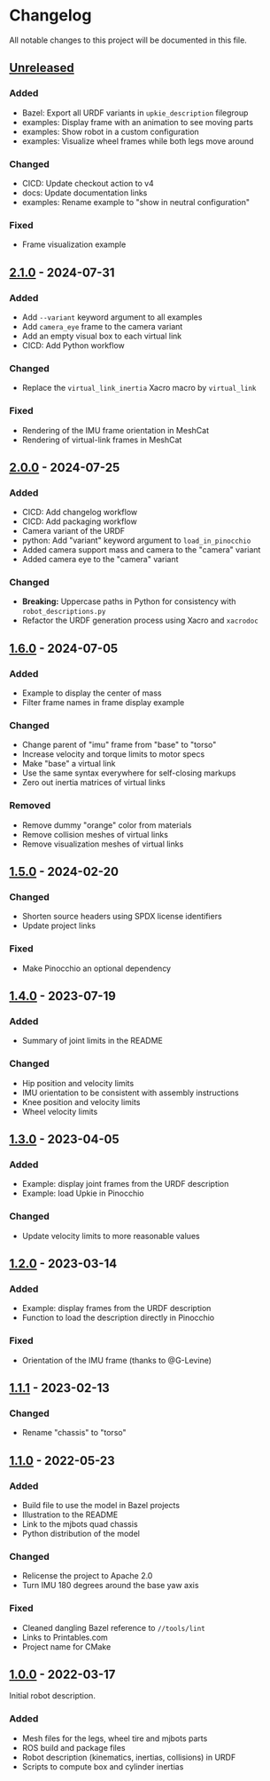 # Changelog

All notable changes to this project will be documented in this file.

## [Unreleased]

### Added

- Bazel: Export all URDF variants in `upkie_description` filegroup
- examples: Display frame with an animation to see moving parts
- examples: Show robot in a custom configuration
- examples: Visualize wheel frames while both legs move around

### Changed

- CICD: Update checkout action to v4
- docs: Update documentation links
- examples: Rename example to "show in neutral configuration"

### Fixed

- Frame visualization example

## [2.1.0] - 2024-07-31

### Added

- Add ``--variant`` keyword argument to all examples
- Add ``camera_eye`` frame to the camera variant
- Add an empty visual box to each virtual link
- CICD: Add Python workflow

### Changed

- Replace the `virtual_link_inertia` Xacro macro by `virtual_link`

### Fixed

- Rendering of the IMU frame orientation in MeshCat
- Rendering of virtual-link frames in MeshCat

## [2.0.0] - 2024-07-25

### Added

- CICD: Add changelog workflow
- CICD: Add packaging workflow
- Camera variant of the URDF
- python: Add "variant" keyword argument to `load_in_pinocchio`
- Added camera support mass and camera to the "camera" variant
- Added camera eye to the "camera" variant
### Changed

- **Breaking:** Uppercase paths in Python for consistency with `robot_descriptions.py`
- Refactor the URDF generation process using Xacro and `xacrodoc`

## [1.6.0] - 2024-07-05

### Added

- Example to display the center of mass
- Filter frame names in frame display example

### Changed

- Change parent of "imu" frame from "base" to "torso"
- Increase velocity and torque limits to motor specs
- Make "base" a virtual link
- Use the same syntax everywhere for self-closing markups
- Zero out inertia matrices of virtual links

### Removed

- Remove dummy "orange" color from materials
- Remove collision meshes of virtual links
- Remove visualization meshes of virtual links

## [1.5.0] - 2024-02-20

### Changed

- Shorten source headers using SPDX license identifiers
- Update project links

### Fixed

- Make Pinocchio an optional dependency

## [1.4.0] - 2023-07-19

### Added

- Summary of joint limits in the README

### Changed

- Hip position and velocity limits
- IMU orientation to be consistent with assembly instructions
- Knee position and velocity limits
- Wheel velocity limits

## [1.3.0] - 2023-04-05

### Added

- Example: display joint frames from the URDF description
- Example: load Upkie in Pinocchio

### Changed

- Update velocity limits to more reasonable values

## [1.2.0] - 2023-03-14

### Added

- Example: display frames from the URDF description
- Function to load the description directly in Pinocchio

### Fixed

- Orientation of the IMU frame (thanks to @G-Levine)

## [1.1.1] - 2023-02-13

### Changed

- Rename "chassis" to "torso"

## [1.1.0] - 2022-05-23

### Added

- Build file to use the model in Bazel projects
- Illustration to the README
- Link to the mjbots quad chassis
- Python distribution of the model

### Changed

- Relicense the project to Apache 2.0
- Turn IMU 180 degrees around the base yaw axis

### Fixed

- Cleaned dangling Bazel reference to ``//tools/lint``
- Links to Printables.com
- Project name for CMake

## [1.0.0] - 2022-03-17

Initial robot description.

### Added

- Mesh files for the legs, wheel tire and mjbots parts
- ROS build and package files
- Robot description (kinematics, inertias, collisions) in URDF
- Scripts to compute box and cylinder inertias

[unreleased]: https://github.com/upkie/upkie_description/compare/v2.1.0...HEAD
[2.1.0]: https://github.com/upkie/upkie_description/compare/v2.0.0...v2.1.0
[2.0.0]: https://github.com/upkie/upkie_description/compare/v1.6.0...v2.0.0
[1.6.0]: https://github.com/upkie/upkie_description/compare/v1.5.0...v1.6.0
[1.5.0]: https://github.com/upkie/upkie_description/compare/v1.4.0...v1.5.0
[1.4.0]: https://github.com/upkie/upkie_description/compare/v1.3.0...v1.4.0
[1.3.0]: https://github.com/upkie/upkie_description/compare/v1.2.0...v1.3.0
[1.2.0]: https://github.com/upkie/upkie_description/compare/v1.1.1...v1.2.0
[1.1.1]: https://github.com/upkie/upkie_description/compare/v1.1.0...v1.1.1
[1.1.0]: https://github.com/upkie/upkie_description/compare/v1.0.0...v1.1.0
[1.0.0]: https://github.com/upkie/upkie_description/releases/tag/v1.0.0
